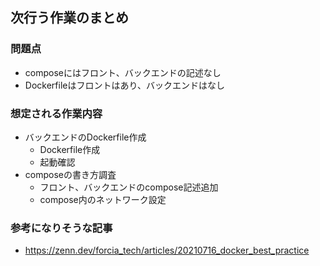 ## 次行う作業のまとめ
### 問題点
- composeにはフロント、バックエンドの記述なし
- Dockerfileはフロントはあり、バックエンドはなし

### 想定される作業内容
- バックエンドのDockerfile作成
  - Dockerfile作成
  - 起動確認 
- composeの書き方調査
  - フロント、バックエンドのcompose記述追加
  - compose内のネットワーク設定

### 参考になりそうな記事
- https://zenn.dev/forcia_tech/articles/20210716_docker_best_practice